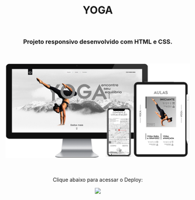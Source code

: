 <h1 align="center">
  YOGA</h1>
<br>
<h3 align="center">Projeto responsivo desenvolvido com HTML e CSS.</h3>
<br>
<br>

<div align="center">
  <img width="800px" src="https://github.com/feliperyo/yoga/blob/main/assets/mockup.png?raw=true"/>
</div>
<br>
<div align="center">
  <br>
  <p>Clique abaixo para acessar o Deploy:</p>
<a href="https://yoga-chi-sooty.vercel.app/" target="_blank"><img src="https://img.shields.io/website-up-down-green-red/http/cv.lbesson.qc.to.svg"></a>
</div>
